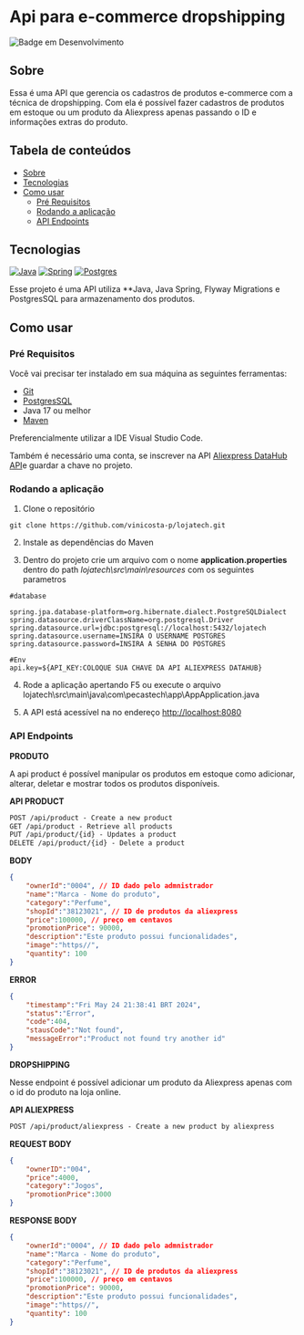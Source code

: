 # Api para e-commerce dropshipping 

![Badge em Desenvolvimento](http://img.shields.io/static/v1?label=STATUS&message=EM%20DESENVOLVIMENTO&color=GREEN&style=for-the-badge)
## Sobre 
Essa é uma API que gerencia os cadastros de produtos e-commerce com a técnica de dropshipping. Com ela é possível fazer cadastros de produtos em estoque ou um produto da Aliexpress apenas passando o ID e informações extras do produto.
## Tabela de conteúdos

- [Sobre](#Sobre)
- [Tecnologias](#Tecnologias)
- [Como usar](#Como-usar)
	- [Pré Requisitos](#pre-requisitos)
	- [Rodando a aplicação](#Rodando-a-aplicacao)
	- [API Endpoints](#api-endpoints)

## Tecnologias

[![Java](https://camo.githubusercontent.com/b0648ef7a9b6980ea27c1caaeb06d5c8503dbb4f9b4d9d7ca1df60a5edc14340/68747470733a2f2f696d672e736869656c64732e696f2f62616467652f6a6176612d2532334544384230302e7376673f7374796c653d666f722d7468652d6261646765266c6f676f3d6f70656e6a646b266c6f676f436f6c6f723d7768697465)](https://camo.githubusercontent.com/b0648ef7a9b6980ea27c1caaeb06d5c8503dbb4f9b4d9d7ca1df60a5edc14340/68747470733a2f2f696d672e736869656c64732e696f2f62616467652f6a6176612d2532334544384230302e7376673f7374796c653d666f722d7468652d6261646765266c6f676f3d6f70656e6a646b266c6f676f436f6c6f723d7768697465) [![Spring](https://camo.githubusercontent.com/c2a58428fe9b38967494da3b0a098f1d28f9cc395e3bbf123cbc14fb36bc1b07/68747470733a2f2f696d672e736869656c64732e696f2f62616467652f737072696e672d2532333644423333462e7376673f7374796c653d666f722d7468652d6261646765266c6f676f3d737072696e67266c6f676f436f6c6f723d7768697465)](https://camo.githubusercontent.com/c2a58428fe9b38967494da3b0a098f1d28f9cc395e3bbf123cbc14fb36bc1b07/68747470733a2f2f696d672e736869656c64732e696f2f62616467652f737072696e672d2532333644423333462e7376673f7374796c653d666f722d7468652d6261646765266c6f676f3d737072696e67266c6f676f436f6c6f723d7768697465) [![Postgres](https://camo.githubusercontent.com/bf590679058d9d1074a82721726ea4a5bf048b4b8cce82d01ba8ca32585e0298/68747470733a2f2f696d672e736869656c64732e696f2f62616467652f706f7374677265732d2532333331363139322e7376673f7374796c653d666f722d7468652d6261646765266c6f676f3d706f737467726573716c266c6f676f436f6c6f723d7768697465)](https://camo.githubusercontent.com/bf590679058d9d1074a82721726ea4a5bf048b4b8cce82d01ba8ca32585e0298/68747470733a2f2f696d672e736869656c64732e696f2f62616467652f706f7374677265732d2532333331363139322e7376673f7374796c653d666f722d7468652d6261646765266c6f676f3d706f737467726573716c266c6f676f436f6c6f723d7768697465) 

Esse projeto é uma API utiliza **Java, Java Spring, Flyway Migrations e PostgresSQL para armazenamento dos produtos.
## Como usar

### Pré Requisitos

Você vai precisar ter instalado em sua máquina as seguintes ferramentas:

- [Git](https://git-scm.com/)
- [PostgresSQL](https://www.postgresql.org/)
- Java 17 ou melhor
- [Maven](https://maven.apache.org/)

Preferencialmente utilizar a IDE Visual Studio Code.

Também é necessário uma conta, se inscrever na API [Aliexpress DataHub API](https://rapidapi.com/ecommdatahub/api/aliexpress-datahub)e guardar a chave no projeto.
### Rodando a aplicação

1. Clone o repositório

```shell
git clone https://github.com/vinicosta-p/lojatech.git
```

2. Instale as dependências do Maven

3. Dentro do projeto crie um arquivo com o nome **application.properties** dentro do path *lojatech\\src\\main\\resources* com os seguintes parametros

```
#database

spring.jpa.database-platform=org.hibernate.dialect.PostgreSQLDialect
spring.datasource.driverClassName=org.postgresql.Driver
spring.datasource.url=jdbc:postgresql://localhost:5432/lojatech
spring.datasource.username=INSIRA O USERNAME POSTGRES
spring.datasource.password=INSIRA A SENHA DO POSTGRES

#Env
api.key=${API_KEY:COLOQUE SUA CHAVE DA API ALIEXPRESS DATAHUB}
```

4. Rode a aplicação apertando F5 ou execute o arquivo lojatech\\src\\main\\java\\com\\pecastech\\app\\AppApplication.java 

5. A API está acessível na no endereço [http://localhost:8080](http://localhost:8080/)

### API Endpoints

**PRODUTO**

A api product é possível manipular os produtos em estoque como adicionar, alterar, deletar e mostrar todos os produtos disponíveis.

**API PRODUCT**
```markdown
POST /api/product - Create a new product  
GET /api/product - Retrieve all products 
PUT /api/product/{id} - Updates a product  
DELETE /api/product/{id} - Delete a product  
```

**BODY**
```json
{
	"ownerId":"0004", // ID dado pelo admnistrador
    "name":"Marca - Nome do produto", 
	"category":"Perfume",
	"shopId":"38123021", // ID de produtos da aliexpress
	"price":100000, // preço em centavos
	"promotionPrice": 90000,
	"description":"Este produto possui funcionalidades",
	"image":"https//",
	"quantity": 100
}
```

**ERROR**
```JSON
{
	"timestamp":"Fri May 24 21:38:41 BRT 2024",
	"status":"Error",
	"code":404,
	"stausCode":"Not found",
	"messageError":"Product not found try another id"
}
```

**DROPSHIPPING**

Nesse endpoint é possível adicionar um produto da Aliexpress apenas com o id do produto na loja online.

**API ALIEXPRESS**
```markdown
POST /api/product/aliexpress - Create a new product by aliexpress
```

**REQUEST BODY**
```json
{
    "ownerID":"004",
    "price":4000,
	"category":"Jogos",
	"promotionPrice":3000 
}
```

**RESPONSE BODY**
```json
{
	"ownerId":"0004", // ID dado pelo admnistrador
    "name":"Marca - Nome do produto", 
	"category":"Perfume",
	"shopId":"38123021", // ID de produtos da aliexpress
	"price":100000, // preço em centavos
	"promotionPrice": 90000,
	"description":"Este produto possui funcionalidades",
	"image":"https//",
	"quantity": 100
}
```
